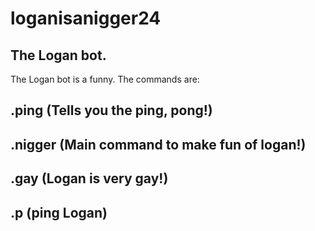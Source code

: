 # loganisanigger24
## The Logan bot.
The Logan bot is a funny.
The commands are:
## .ping (Tells you the ping, pong!)
## .nigger (Main command to make fun of logan!)
## .gay (Logan is very gay!)
## .p (ping Logan)
